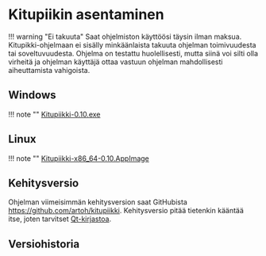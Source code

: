 # Kitupiikin asentaminen

!!! warning "Ei takuuta"
    Saat ohjelmiston käyttöösi täysin ilman maksua.
    Kitupikki-ohjelmaan ei sisälly minkäänlaista takuuta ohjelman toimivuudesta tai soveltuvuudesta. Ohjelma on testattu huolellisesti, mutta siinä voi silti olla virheitä ja ohjelman käyttäjä ottaa vastuun ohjelman mahdollisesti aiheuttamista vahigoista.



## Windows

!!! note ""
    <span class="fa fa-windows"></span> [Kitupiikki-0.10.exe](https://github.com/artoh/kitupiikki)


## Linux

!!! note ""
    <span class="fa fa-linux"></span> [Kitupiikki-x86_64-0.10.AppImage](https://github.com/artoh/kitupiikki)


## Kehitysversio

Ohjelman viimeisimmän kehitysversion saat GitHubista <https://github.com/artoh/kitupiikki>. Kehitysversio pitää tietenkin kääntää itse, joten tarvitset [Qt-kirjastoa](http://qt.io).

## Versiohistoria
